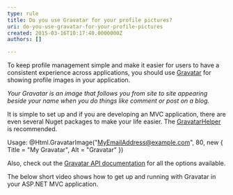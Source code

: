 ```yaml
---
type: rule
title: Do you use Gravatar for your profile pictures?
uri: do-you-use-gravatar-for-your-profile-pictures
created: 2015-03-16T10:17:40.0000000Z
authors: []

---
```


 
To keep profile management simple and make it easier for users to have a consistent experience across applications, you should use [Gravatar](https&#58;//en.gravatar.com/) for showing profile images in your application.

*Your Gravatar is an image that follows you from site to site appearing beside your name when you do things like comment or post on a blog.*

It is simple to set up and if you are developing an MVC application, there are even several Nuget packages to make your life easier. The [GravatarHelper](https&#58;//www.nuget.org/packages/GravatarHelper/) is recommended.

Usage: @Html.GravatarImage("MyEmailAddress@example.com", 80, new { Title = "My Gravatar", Alt = "Gravatar" })

Also, check out the [Gravatar API documentation](https&#58;//en.gravatar.com/site/implement/images/) for all the options available.

The below short video shows how to get up and running with Gravatar in your ASP.NET MVC application.

 


 
